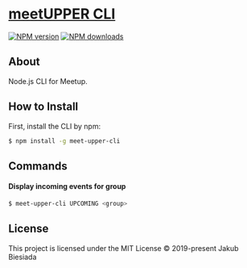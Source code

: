 # [meetUPPER CLI](https://github.com/jb1905/meet-upper-cli)

[![NPM version](http://img.shields.io/npm/v/meet-upper-cli.svg?style=flat-square)](https://www.npmjs.com/package/meet-upper-cli)
[![NPM downloads](http://img.shields.io/npm/dm/meet-upper-cli.svg?style=flat-square)](https://www.npmjs.com/package/meet-upper-cli)

## About
Node.js CLI for Meetup.

## How to Install
First, install the CLI by npm:
```bash
$ npm install -g meet-upper-cli
```

## Commands
#### Display incoming events for group
```bash
$ meet-upper-cli UPCOMING <group>
```

## License
This project is licensed under the MIT License © 2019-present Jakub Biesiada
